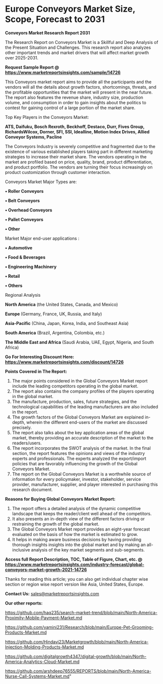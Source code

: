 # Europe Conveyors Market Size, Scope, Forecast to 2031

<strong>Conveyors Market Research Report 2031</strong>

The Research Report on Conveyors Market is a Skillful and Deep Analysis of the Present Situation and Challenges. This research report also analyzes other important trends and market drivers that will affect market growth over 2025-2031.

<strong>Request Sample Report @ <a href=https://www.marketreportsinsights.com/sample/14726>https://www.marketreportsinsights.com/sample/14726</a></strong>

This Conveyors market report aims to provide all the participants and the vendors will all the details about growth factors, shortcomings, threats, and the profitable opportunities that the market will present in the near future. The report also features the revenue share, industry size, production volume, and consumption in order to gain insights about the politics to contest for gaining control of a large portion of the market share.

Top Key Players in the Conveyors Market:

<strong>ATS, Daifuku, Bosch Rexroth, Beckhoff, Destaco, Durr, Fives Group, RichardsWilcox, Dorner, SFI, SSI, Idealline, Motion Index Drives, Allied Conveyor Systems, Pacline</strong>

The Conveyors Industry is severely competitive and fragmented due to the existence of various established players taking part in different marketing strategies to increase their market share. The vendors operating in the market are profiled based on price, quality, brand, product differentiation, and product portfolio. The vendors are turning their focus increasingly on product customization through customer interaction.

Conveyors Market Major Types are:

<strong>• Roller Conveyors

• Belt Conveyors

• Overhead Conveyors

• Pallet Conveyors

• Other</strong>

Market Major end-user applications :

<strong>• Automotive

• Food & Beverages

• Engineering Machinery

• Retail

• Others</strong>

Regional Analysis

</u><strong><b>North America</b></strong> (the United States, Canada, and Mexico)

<strong><b>Europe </b></strong>(Germany, France, UK, Russia, and Italy)

<strong><b>Asia-Pacific</b></strong> (China, Japan, Korea, India, and Southeast Asia)

<strong><b>South America</b></strong> (Brazil, Argentina, Colombia, etc.)

<strong><b>The Middle East and Africa</b></strong> (Saudi Arabia, UAE, Egypt, Nigeria, and South Africa)

<strong>Go For Interesting Discount Here: <a href=https://www.marketreportsinsights.com/discount/14726>https://www.marketreportsinsights.com/discount/14726</a></strong>

<strong>Points Covered in The Report:</strong>
<ol>
  <li>The major points considered in the Global Conveyors Market report include the leading competitors operating in the global market.</li>
  <li>The report also contains the company profiles of the players operating in the global market.</li>
  <li>The manufacture, production, sales, future strategies, and the technological capabilities of the leading manufacturers are also included in the report.</li>
  <li>The growth factors of the Global Conveyors Market are explained in-depth, wherein the different end-users of the market are discussed precisely.</li>
  <li>The report also talks about the key application areas of the global market, thereby providing an accurate description of the market to the readers/users.</li>
  <li>The report incorporates the SWOT analysis of the market. In the final section, the report features the opinions and views of the industry experts and professionals. The experts analyzed the export/import policies that are favorably influencing the growth of the Global Conveyors Market.</li>
  <li>The report on the Global Conveyors Market is a worthwhile source of information for every policymaker, investor, stakeholder, service provider, manufacturer, supplier, and player interested in purchasing this research document.</li>
</ol>
<strong>Reasons for Buying Global Conveyors Market Report:</strong>

<ol>
  <li>The report offers a detailed analysis of the dynamic competitive landscape that keeps the reader/client well ahead of the competitors.</li>
  <li>It also presents an in-depth view of the different factors driving or restraining the growth of the global market.</li>
  <li>The Global Conveyors Market report provides an eight-year forecast evaluated on the basis of how the market is estimated to grow.</li>
  <li>It helps in making aware business decisions by having providing thorough insights insights into the global market and by making an all-inclusive analysis of the key market segments and sub-segments.</li>
</ol>
<strong>Access full Report Description, TOC, Table of Figure, Chart, etc. @ <a href=https://www.marketreportsinsights.com/industry-forecast/global-conveyors-market-growth-2021-14726>https://www.marketreportsinsights.com/industry-forecast/global-conveyors-market-growth-2021-14726</a></strong>


Thanks for reading this article; you can also get individual chapter wise section or region wise report version like Asia, United States, Europe.

<strong>Contact Us:</strong>
sales@marketreportsinsights.com

<strong>Our other reports:</strong>

<a href=https://github.com/haq235/search-market-trend/blob/main/North-America-Proximity-Mobile-Payment-Market.md>https://github.com/haq235/search-market-trend/blob/main/North-America-Proximity-Mobile-Payment-Market.md</a>

<a href=https://github.com/yamini231/Research/blob/main/Europe-Pet-Grooming-Products-Market.md>https://github.com/yamini231/Research/blob/main/Europe-Pet-Grooming-Products-Market.md</a>

<a href=https://github.com/Hindavi23/Marketgrowth/blob/main/North-America-Injection-Molding-Products-Market.md>https://github.com/Hindavi23/Marketgrowth/blob/main/North-America-Injection-Molding-Products-Market.md</a>

<a href=https://github.com/digitalgrowth4347/digital-growth/blob/main/North-America-Analytics-Cloud-Market.md>https://github.com/digitalgrowth4347/digital-growth/blob/main/North-America-Analytics-Cloud-Market.md</a>

<a href=https://github.com/arshdeep76555/REPORTS/blob/main/North-America-Nurse-Call-Systems-Market.md>https://github.com/arshdeep76555/REPORTS/blob/main/North-America-Nurse-Call-Systems-Market.md</a>"
